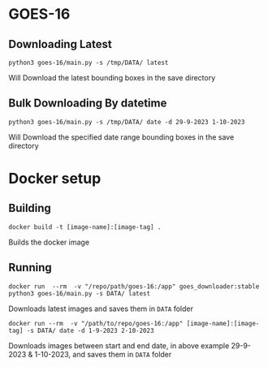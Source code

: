 # GOES-16

## Downloading Latest

```
python3 goes-16/main.py -s /tmp/DATA/ latest
```

Will Download the latest bounding boxes in the save directory



## Bulk Downloading By datetime

```
python3 goes-16/main.py -s /tmp/DATA/ date -d 29-9-2023 1-10-2023
```
Will Download the specified date range bounding boxes in the save directory

# Docker setup
## Building
```
docker build -t [image-name]:[image-tag] .
```
Builds the docker image

## Running
```
docker run  --rm  -v "/repo/path/goes-16:/app" goes_downloader:stable python3 goes-16/main.py -s DATA/ latest
```
Downloads latest images and saves them in `DATA` folder

```
docker run --rm  -v "/path/to/repo/goes-16:/app" [image-name]:[image-tag] -s DATA/ date -d 1-9-2023 2-10-2023
```
Downloads images between start and end date, in above example 29-9-2023 & 1-10-2023, and saves them in `DATA` folder
